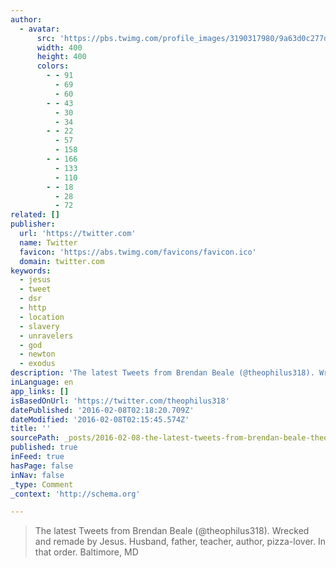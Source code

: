 ```yaml
---
author:
  - avatar:
      src: 'https://pbs.twimg.com/profile_images/3190317980/9a63d0c277daadaab9351a9904184f84_400x400.jpeg'
      width: 400
      height: 400
      colors:
        - - 91
          - 69
          - 60
        - - 43
          - 30
          - 34
        - - 22
          - 57
          - 158
        - - 166
          - 133
          - 110
        - - 18
          - 28
          - 72
related: []
publisher:
  url: 'https://twitter.com'
  name: Twitter
  favicon: 'https://abs.twimg.com/favicons/favicon.ico'
  domain: twitter.com
keywords:
  - jesus
  - tweet
  - dsr
  - http
  - location
  - slavery
  - unravelers
  - god
  - newton
  - exodus
description: 'The latest Tweets from Brendan Beale (@theophilus318). Wrecked and remade by Jesus. Husband, father, teacher, author, pizza-lover. In that order. Baltimore, MD'
inLanguage: en
app_links: []
isBasedOnUrl: 'https://twitter.com/theophilus318'
datePublished: '2016-02-08T02:18:20.709Z'
dateModified: '2016-02-08T02:15:45.574Z'
title: ''
sourcePath: _posts/2016-02-08-the-latest-tweets-from-brendan-beale-theophilus318-wreck.md
published: true
inFeed: true
hasPage: false
inNav: false
_type: Comment
_context: 'http://schema.org'

---
```

> The latest Tweets from Brendan Beale &lpar;&commat;theophilus318&rpar;&period; Wrecked and remade by Jesus&period; Husband&comma; father&comma; teacher&comma; author&comma; pizza-lover&period; In that order&period; Baltimore&comma; MD